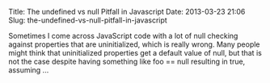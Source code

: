 Title: The undefined vs null Pitfall in Javascript
Date: 2013-03-23 21:06
Slug: the-undefined-vs-null-pitfall-in-javascript

Sometimes I come across JavaScript code with a lot of null checking
against properties that are uninitialized, which is really wrong. Many
people might think that uninitialized properties get a default value of
null, but that is not the case despite having something like foo == null
resulting in true, assuming ...

</p>

